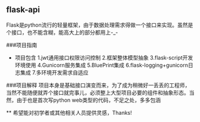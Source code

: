 flask-api
---------

Flask是python流行的轻量框架，由于数据处理需求得做一个接口来实现。虽然是个接口，也不能含糊，能高大上的部分都用上-_-

###项目指南
* 项目包含
1.jwt通用接口权限访问控制
2.框架整体模型抽象
3.flask-script开发环境使用
4.Gunicorn服务集成
5.BluePrint集成
6.flask-logging+gunicorn日志集成
7.多环境开发需求自适应

###项目解释
项目本身是基础接口演变而来，为了成为稍微好一丢丢的工程师，当然不能随便就弄个接口就完事儿，必须整上大型项目必要的组件和抽象形态。当然，由于也是首次写python web类型的代码，不足之处，多多包涵

** 希望能对初学者或其他相关人员提供灵感，Thanks!
